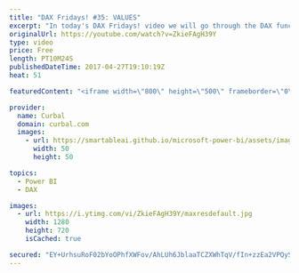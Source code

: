 ```yaml
---
title: "DAX Fridays! #35: VALUES"
excerpt: "In today's DAX Fridays! video we will go through the DAX function VALUES. VALES will return a unique value when a table of multiple values is the result of your calculation.  Link to rio tutorial where you will find also the link to the pbix file:https://www.youtube.com/watch?v=RKG9OLIL-Yo  EXCEL SURVEY:"
originalUrl: https://youtube.com/watch?v=ZkieFAgH39Y
type: video
price: Free
length: PT10M24S
publishedDateTime: 2017-04-27T19:10:19Z
heat: 51

featuredContent: "<iframe width=\"800\" height=\"500\" frameborder=\"0\" src=\"https://www.youtube.com/embed/ZkieFAgH39Y\" allow=\"accelerometer; autoplay; encrypted-media; gyroscope; picture-in-picture\" allowfullscreen></iframe>"

provider:
  name: Curbal
  domain: curbal.com
  images:
    - url: https://smartableai.github.io/microsoft-power-bi/assets/images/organizations/curbal.com-50x50.jpg
      width: 50
      height: 50

topics:
  - Power BI
  - DAX

images:
  - url: https://i.ytimg.com/vi/ZkieFAgH39Y/maxresdefault.jpg
    width: 1280
    height: 720
    isCached: true

secured: "EY+UrhsuRoF02bYoOPhfXWFov/AhLUh6JblaaTCZXWhTqV/fIn+zzEa2VPQySuLMdIVDATTmQgRo5vINgNshB/eLPdb592TQN4WZ4H/9Q5FqGrd7v6vKd2jbRVPF0Thu6dJHVrL308/fPT5USZgZ5EPHVA4vt+pE+m4R5J3kCLyEMAHuCq7FBTa7x7DJYA24AWe22HRT1bi29qiREbGTBKZ8Wq1pYZy/siDjxIJVLyPUsVYAY9+JNzzAGet1VlmFD/kFe4RO8eHpquoYb+RjkS4W+5/Ix3McNAftgjysJHVQORzlXeo/nc1SUt2CDKqNLrmwyX90gMQhIr3o89BTSlgtkn1c78RF/Dk+IS0BYpjC74AsboTuUFy9uvcfrUxs6HwuV2QxPQSKnrxciITZrgYh3MFIGUgUSPh22SG9njQ=;fwH0yAeZUXjYDKq19sKLxg=="
---
```


